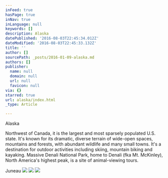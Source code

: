 ```yaml
---
inFeed: true
hasPage: true
inNav: true
inLanguage: null
keywords: []
description: Alaska
datePublished: '2016-08-03T22:45:34.012Z'
dateModified: '2016-08-03T22:45:33.132Z'
title: ''
author: []
sourcePath: _posts/2016-01-09-alaska.md
authors: []
publisher:
  name: null
  domain: null
  url: null
  favicon: null
via: {}
starred: true
url: alaska/index.html
_type: Article

---
```

Alaska

Northwest of Canada, it is the largest and most sparsely populated U.S. state. It's known for its dramatic, diverse terrain of wide-open spaces, mountains and forests, with abundant wildlife and many small towns. It's a destination for outdoor activities including skiing, mountain biking and kayaking. Massive Denali National Park, home to Denali (fka Mt. McKinley), North America's highest peak, is a site of animal-viewing tours.

Juneau
![](https://the-grid-user-content.s3-us-west-2.amazonaws.com/1f2812dc-0baa-4864-af46-0196e61a9844.jpg)
![](https://the-grid-user-content.s3-us-west-2.amazonaws.com/aba73542-ae3e-4f68-8b9c-18721262f972.jpg)
![](https://the-grid-user-content.s3-us-west-2.amazonaws.com/0c34beca-2204-47b6-ac72-4641f0a63464.jpg)